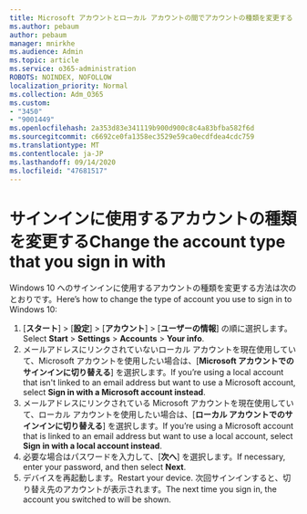 ```yaml
---
title: Microsoft アカウントとローカル アカウントの間でアカウントの種類を変更する
ms.author: pebaum
author: pebaum
manager: mnirkhe
ms.audience: Admin
ms.topic: article
ms.service: o365-administration
ROBOTS: NOINDEX, NOFOLLOW
localization_priority: Normal
ms.collection: Adm_O365
ms.custom:
- "3450"
- "9001449"
ms.openlocfilehash: 2a353d83e341119b900d900c8c4a83bfba582f6d
ms.sourcegitcommit: c6692ce0fa1358ec3529e59ca0ecdfdea4cdc759
ms.translationtype: MT
ms.contentlocale: ja-JP
ms.lasthandoff: 09/14/2020
ms.locfileid: "47681517"
---
```

# <a name="change-the-account-type-that-you-sign-in-with"></a><span data-ttu-id="bb75f-102">サインインに使用するアカウントの種類を変更する</span><span class="sxs-lookup"><span data-stu-id="bb75f-102">Change the account type that you sign in with</span></span>

<span data-ttu-id="bb75f-103">Windows 10 へのサインインに使用するアカウントの種類を変更する方法は次のとおりです。</span><span class="sxs-lookup"><span data-stu-id="bb75f-103">Here’s how to change the type of account you use to sign in to Windows 10:</span></span>

1. <span data-ttu-id="bb75f-104">[**スタート**] >  [**設定**] >  [**アカウント**] >  [**ユーザーの情報**] の順に選択します。</span><span class="sxs-lookup"><span data-stu-id="bb75f-104">Select **Start** > **Settings** > **Accounts** > **Your info**.</span></span>
2. <span data-ttu-id="bb75f-105">メールアドレスにリンクされていないローカル アカウントを現在使用していて、Microsoft アカウントを使用したい場合は、[**Microsoft アカウントでのサインインに切り替える**] を選択します。</span><span class="sxs-lookup"><span data-stu-id="bb75f-105">If you’re using a local account that isn't linked to an email address but want to use a Microsoft account, select **Sign in with a Microsoft account instead**.</span></span>
3. <span data-ttu-id="bb75f-106">メールアドレスにリンクされている Microsoft アカウントを現在使用していて、ローカル アカウントを使用したい場合は、[**ローカル アカウントでのサインインに切り替える**] を選択します。</span><span class="sxs-lookup"><span data-stu-id="bb75f-106">If you’re using a Microsoft account that is linked to an email address but want to use a local account, select **Sign in with a local account instead**.</span></span>
4. <span data-ttu-id="bb75f-107">必要な場合はパスワードを入力して、[**次へ**] を選択します。</span><span class="sxs-lookup"><span data-stu-id="bb75f-107">If necessary, enter your password, and then select **Next**.</span></span>
5. <span data-ttu-id="bb75f-108">デバイスを再起動します。</span><span class="sxs-lookup"><span data-stu-id="bb75f-108">Restart your device.</span></span> <span data-ttu-id="bb75f-109">次回サインインすると、切り替え先のアカウントが表示されます。</span><span class="sxs-lookup"><span data-stu-id="bb75f-109">The next time you sign in, the account you switched to will be shown.</span></span>